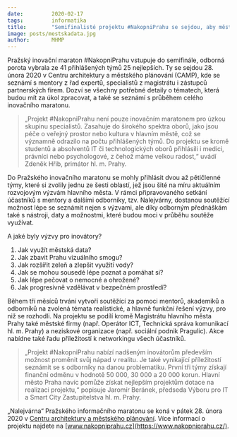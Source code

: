 ```yaml
---
date:         2020-02-17
tags:         informatika
title:        "Semifinalisté projektu #NakopniPrahu se sejdou, aby městu pomohli s inovacemi"
image: posts/mestskadata.jpg
author:       MHMP
---
```


Pražský inovační maraton #NakopniPrahu vstupuje do semifinále, odborná porota vybrala ze 41 přihlášených týmů 25 nejlepších. Ty se sejdou 28. února 2020 v Centru architektury a městského plánování (CAMP), kde se seznámí s mentory z řad expertů, specialistů z magistrátu i zástupců partnerských firem. Dozví se všechny potřebné detaily o tématech, která budou mít za úkol zpracovat, a také se seznámí s průběhem celého inovačního maratonu.

> „Projekt #NakopniPrahu není pouze inovačním maratonem pro úzkou skupinu specialistů. Zasahuje do širokého spektra oborů, jako jsou péče o veřejný prostor nebo kultura v hlavním městě, což se významně odrazilo na počtu přihlášených týmů. Do projektu se kromě studentů a absolventů IT či technologických oborů přihlásili i medici, právníci nebo psychologové, z čehož máme velkou radost,“ uvádí Zdeněk Hřib, primátor hl. m. Prahy.

Do Pražského inovačního maratonu se mohly přihlásit dvou až pětičlenné týmy, které si zvolily jednu ze šesti oblastí, jež jsou šité na míru aktuálním rozvojovým výzvám hlavního města. V rámci připravovaného setkání účastníků s mentory a dalšími odborníky, tzv. Nalejvárny, dostanou soutěžící možnost lépe se seznámit nejen s výzvami, ale díky odborným přednáškám také s nástroji, daty a možnostmi, které budou moci v průběhu soutěže využívat.

A jaké byly výzvy pro inovátory? 

1. Jak využít městská data?
2. Jak zbavit Prahu vizuálního smogu?
3. Jak rozšířit zeleň a zlepšit využití vody?
4. Jak se mohou sousedé lépe poznat a pomáhat si?
5. Jak lépe pečovat o nemocné a ohrožené?
6. Jak progresivně vzdělávat v bezpečném prostředí?

Během tří měsíců trvání vytvoří soutěžící za pomoci mentorů, akademiků a odborníků na zvolená témata realistické, a hlavně funkční řešení výzvy, pro niž se rozhodli. Na projektu se podílí kromě Magistrátu hlavního města Prahy také městské firmy (např. Operátor ICT, Technická správa komunikací hl. m. Prahy) a neziskové organizace (např. sociální podnik Pragulic). Akce nabídne také řadu příležitostí k networkingu všech účastníků.

> „Projekt #NakopniPrahu nabízí nadšeným inovátorům především možnost proměnit svůj nápad v realitu. Je také vynikající příležitostí seznámit se s odborníky na danou problematiku. První tři týmy získají finanční odměnu v hodnotě 50 000, 30 000 a 20 000 korun. Hlavní město Praha navíc pomůže získat nejlepším projektům dotace na realizaci projektu,“ popisuje Jaromír Beránek, předseda Výboru pro IT a Smart City Zastupitelstva hl. m. Prahy.

„Nalejvárna“ Pražského informačního maratonu se koná v pátek 28. února 2020 v [Centru architektury a městského plánování](http://praha.camp/). Více informací o projektu najdete na [www.nakopniprahu.cz](https://www.nakopniprahu.cz/).

